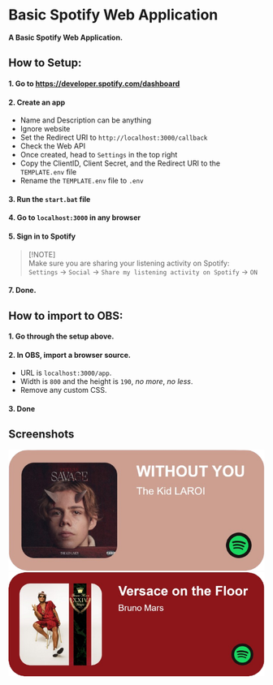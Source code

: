 <!-- Title and Description -->
# Basic Spotify Web Application
**A Basic Spotify Web Application.**
<!-- How to Setup -->
## How to Setup:
#### 1. Go to https://developer.spotify.com/dashboard
#### 2. Create an app
- Name and Description can be anything
- Ignore website
- Set the Redirect URI to `http://localhost:3000/callback`
- Check the Web API
- Once created, head to `Settings` in the top right
- Copy the ClientID, Client Secret, and the Redirect URI to the `TEMPLATE.env` file
- Rename the `TEMPLATE.env` file to `.env`
#### 3. Run the `start.bat` file
#### 4. Go to `localhost:3000` in any browser
#### 5. Sign in to Spotify
> [!NOTE]\
> Make sure you are sharing your listening activity on Spotify:\
> `Settings` -> `Social` -> `Share my listening activity on Spotify` -> `ON`
#### 7. Done.
<!-- How to import to OBS -->
## How to import to OBS:
#### 1. Go through the setup above.
#### 2. In OBS, import a browser source.
- URL is `localhost:3000/app`.
- Width is `800` and the height is `190`, *no more*, *no less*.
- Remove any custom CSS.
#### 3. Done
## Screenshots
<img alt="Without Out - The Kid LAROI" src="./screenshots/example1.png" width="512px">
<img alt="Versace on the Floor - Bruno Mars" src="./screenshots/example2.png" width="512px">